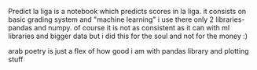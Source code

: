 Predict la liga is a notebook which predicts scores in la liga. it consists on basic grading system and "machine learning"
i use there only 2 libraries- pandas and numpy.
of course it is not as consistent as it can with ml libraries and bigger data but i did this for the soul and not for the money :)


arab poetry is just a flex of how good i am with pandas library and plotting stuff
